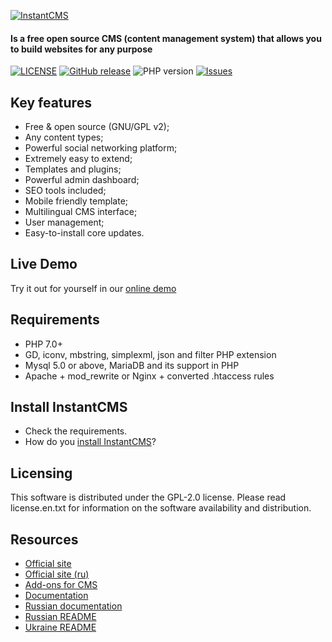 <p>
  <a href="https://instantcms.ru">
    <img alt="InstantCMS" src="https://instantcms.ru/templates/icms/images/logo.svg" />
  </a>
</p>

#### Is a free open source CMS (content management system) that allows you to build websites for any purpose

[![LICENSE](https://img.shields.io/badge/License-GPL%20v2-blue.svg)](./LICENSE)
[![GitHub release](https://img.shields.io/github/release/instantsoft/icms2.svg)](https://github.com/instantsoft/icms2/releases)
![PHP version](https://img.shields.io/badge/PHP->=v7.0-red.svg?php=7.0)
[![Issues](https://img.shields.io/github/issues-closed-raw/instantsoft/icms2.svg?maxAge=2592000)](https://github.com/instantsoft/icms2/issues)

## Key features

* Free & open source (GNU/GPL v2);
* Any content types;
* Powerful social networking platform;
* Extremely easy to extend;
* Templates and plugins;
* Powerful admin dashboard;
* SEO tools included;
* Mobile friendly template;
* Multilingual CMS interface;
* User management;
* Easy-to-install core updates.

## Live Demo ##

Try it out for yourself in our [online demo](https://demo.instantcms.io/)

## Requirements ##
* PHP 7.0+
* GD, iconv, mbstring, simplexml, json and filter PHP extension
* Mysql 5.0 or above, MariaDB and its support in PHP
* Apache + mod_rewrite or Nginx + converted .htaccess rules

## Install InstantCMS ##

* Check the requirements.
* How do you [install InstantCMS](https://docs.instantcms.ru/en/manual/install)?

## Licensing ##

This software is distributed under the GPL-2.0 license. Please read license.en.txt for information on the software availability and distribution.

## Resources

* [Official site](https://instantcms.io/)
* [Official site (ru)](https://instantcms.ru/)
* [Add-ons for CMS](https://instantcms.ru/addons)
* [Documentation](https://docs.instantcms.ru/en)
* [Russian documentation](https://docs.instantcms.ru/)
* [Russian README](https://github.com/instantsoft/icms2/blob/master/.github/README.RU.md)
* [Ukraine README](https://github.com/instantsoft/icms2/blob/master/.github/README.UK.md)
